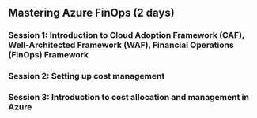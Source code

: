 ## Mastering Azure FinOps (2 days)

### Session 1: Introduction to Cloud Adoption Framework (CAF), Well-Architected Framework (WAF), Financial Operations (FinOps) Framework

### Session 2: Setting up cost management  

### Session 3: Introduction to cost allocation and management in Azure
